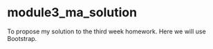 # module3_ma_solution
To propose my solution to the third week homework. Here we will use Bootstrap.
